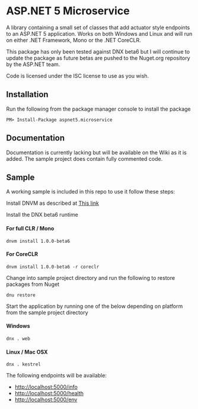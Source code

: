 # ASP.NET 5 Microservice

A library containing a small set of classes that add actuator style endpoints to an ASP.NET 5 application. Works on both Windows and Linux and will run on either .NET Framework, Mono or the .NET CoreCLR.

This package has only been tested against DNX beta6 but I will continue to update the package as future betas are pushed to the Nuget.org repository by the ASP.NET team.

Code is licensed under the ISC license to use as you wish.

## Installation

Run the following from the package manager console to install the package

```
PM> Install-Package aspnet5.microservice
```

## Documentation

Documentation is currently lacking but will be available on the Wiki as it is added. The sample project does contain fully commented code.

## Sample

A working sample is included in this repo to use it follow these steps:

Install DNVM as described at [This link](https://github.com/aspnet/Home)

Install the DNX beta6 runtime

#### For full CLR / Mono
```
dnvm install 1.0.0-beta6
```

#### For CoreCLR
```
dnvm install 1.0.0-beta6 -r coreclr
```

Change into sample project directory and run the following to restore packages from Nuget

```
dnu restore
```

Start the application by running one of the below depending on platform from the sample project directory

#### Windows
```
dnx . web
```

#### Linux / Mac OSX
```
dnx . kestrel
```

The following endpoints will be available:

- [http://localhost:5000/info](http://localhost:5000/info)
- [http://localhost:5000/health](http://localhost:5000/health)
- [http://localhost:5000/env](http://localhost:5000/env)

